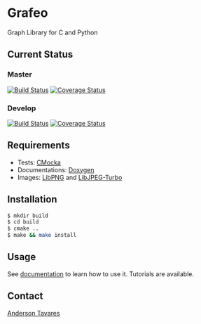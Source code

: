 # Grafeo

Graph Library for C and Python

## Current Status

### Master 
[![Build Status](https://travis-ci.org/grafeo/grafeo.svg?branch=master)](https://travis-ci.org/grafeo/grafeo)
[![Coverage Status](https://coveralls.io/repos/grafeo/grafeo/badge.svg?branch=master&service=github)](https://coveralls.io/github/grafeo/grafeo?branch=master)

### Develop 
[![Build Status](https://travis-ci.org/grafeo/grafeo.svg?branch=develop)](https://travis-ci.org/grafeo/grafeo)
[![Coverage Status](https://coveralls.io/repos/grafeo/grafeo/badge.svg?branch=develop&service=github)](https://coveralls.io/github/grafeo/grafeo?branch=develop)

## Requirements

- Tests: [CMocka](https://git.cryptomilk.org/projects/cmocka.git/)
- Documentations: [Doxygen](https://github.com/doxygen/doxygen)
- Images: [LibPNG](http://libpng.sourceforge.net) and [LibJPEG-Turbo](https://github.com/libjpeg-turbo/libjpeg-turbo)

## Installation 

~~~bash
$ mkdir build
$ cd build
$ cmake ..
$ make && make install
~~~

## Usage

See [documentation](http://grafeo.github.io/documentation/) to learn how to use it. Tutorials are available.

## Contact

[Anderson Tavares](http://anderflash.github.io)